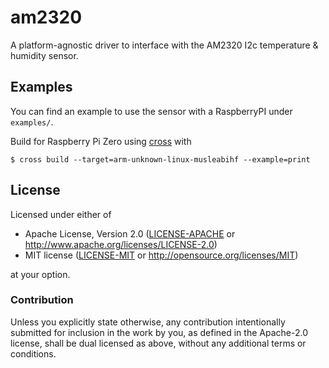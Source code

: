 # am2320

A platform-agnostic driver to interface with the AM2320 I2c temperature & humidity sensor.

## Examples

You can find an example to use the sensor with a RaspberryPI under `examples/`.

Build for Raspberry Pi Zero using [cross](https://github.com/cross-rs/cross) with

```
$ cross build --target=arm-unknown-linux-musleabihf --example=print
```

## License

Licensed under either of

- Apache License, Version 2.0 ([LICENSE-APACHE](LICENSE-APACHE) or
  http://www.apache.org/licenses/LICENSE-2.0)
- MIT license ([LICENSE-MIT](LICENSE-MIT) or http://opensource.org/licenses/MIT)

at your option.

### Contribution

Unless you explicitly state otherwise, any contribution intentionally submitted for inclusion in the
work by you, as defined in the Apache-2.0 license, shall be dual licensed as above, without any
additional terms or conditions.
